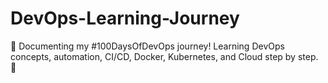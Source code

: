 # DevOps-Learning-Journey
📖 Documenting my #100DaysOfDevOps journey! Learning DevOps concepts, automation, CI/CD, Docker, Kubernetes, and Cloud step by step. 🚀
